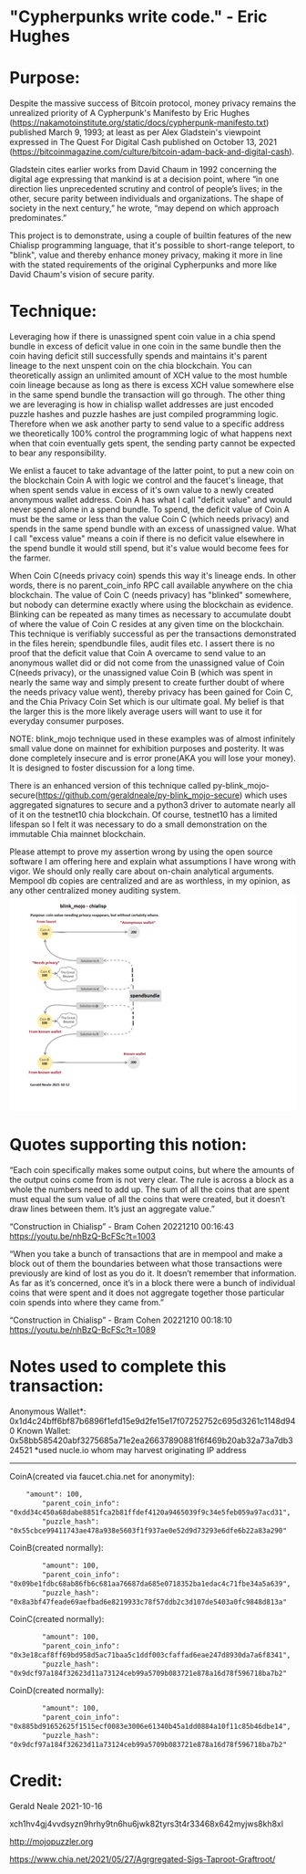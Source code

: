 "Cypherpunks write code." - Eric Hughes
==

Purpose: 
==
Despite the massive success of Bitcoin protocol, money privacy remains the unrealized priority of 
A Cypherpunk's Manifesto by Eric Hughes (https://nakamotoinstitute.org/static/docs/cypherpunk-manifesto.txt) published March 9, 1993; 
at least as per Alex Gladstein's viewpoint expressed in The Quest For Digital Cash published on October 13, 2021 (https://bitcoinmagazine.com/culture/bitcoin-adam-back-and-digital-cash).

Gladstein cites earlier works from David Chaum in 1992 concerning the digital age expressing that mankind is at a decision point, 
where “in one direction lies unprecedented scrutiny and control of people’s lives; 
in the other, secure parity between individuals and organizations. 
The shape of society in the next century,” he wrote, “may depend on which approach predominates.”

This project is to demonstrate, using a couple of builtin features of the new Chialisp programming language, 
that it's possible to short-range teleport, to "blink", value and thereby enhance money privacy,
making it more in line with the stated requirements of the original Cypherpunks and more like David Chaum's vision of secure parity.

Technique: 
==
Leveraging how if there is unassigned spent coin value in a chia spend bundle in excess of deficit value in one coin in the same bundle then the coin having deficit still successfully spends and maintains it's parent lineage to the next unspent coin on the chia blockchain. You can theoretically assign an unlimited amount of XCH value to the most humble coin lineage because as long as there is excess XCH value somewhere else in the same spend bundle the transaction will go through.
The other thing we are leveraging is how in chialisp wallet addresses are just encoded puzzle hashes and puzzle hashes are just compiled programming logic. Therefore when we ask another party to send value to a specific address we theoretically 100% control the programming logic of what happens next when that coin eventually gets spent, the sending party cannot be expected to bear any responsibility.

We enlist a faucet to take advantage of the latter point, to put a new coin on the blockchain Coin A with logic we control and the faucet's lineage, that when spent sends value in excess of it's own value to a newly created anonymous wallet address. Coin A has what I call "deficit value" and would never spend alone in a spend bundle. 
To spend, the deficit value of Coin A must be the same or less than the value Coin C (which needs privacy) and spends in the same spend bundle with an excess of unassigned value. What I call "excess value" means a coin if there is no deficit value elsewhere in the spend bundle it would still spend, but it's value would become fees for the farmer.  

When Coin C(needs privacy coin) spends this way it's lineage ends. In other words, there is no parent_coin_info RPC call available anywhere on the chia blockchain.
The value of Coin C (needs privacy) has "blinked" somewhere, but nobody can determine exactly where using the blockchain as evidence.
Blinking can be repeated as many times as necessary to accumulate doubt of where the value of Coin C resides at any given time on the blockchain.
This technique is verifiably successful as per the transactions demonstrated in the files herein; spendbundle files, audit files etc. 
I assert there is no proof that the deficit value that Coin A overcame to send value to an anonymous wallet did or did not come from the unassigned value of Coin C(needs privacy), 
or the unassigned value Coin B (which was spent in nearly the same way and simply present to create further doubt of where the needs privacy value went),
thereby privacy has been gained for Coin C, and the Chia Privacy Coin Set which is our ultimate goal. My belief is that the larger this is the more likely average users will want to use it for everyday consumer purposes.

NOTE: blink_mojo technique used in these examples was of almost infinitely small value done on mainnet for exhibition purposes and posterity. It was done completely insecure and is error prone(AKA you will lose your money). It is designed to foster discussion for a long time.

There is an enhanced version of this technique called py-blink_mojo-secure(https://github.com/geraldneale/py-blink_mojo-secure) which uses aggregated signatures to secure and a python3 driver to automate nearly all of it on the testnet10 chia blockchain. Of course, testnet10 has a limited lifespan so I felt it was necessary to do a small demonstration on the immutable Chia mainnet blockchain.

Please attempt to prove my assertion wrong by using the open source software I am offering here and explain what assumptions I have wrong with vigor. We should only really care about on-chain analytical arguments. Mempool db copies are centralized and are as worthless, in my opinion, as any other centralized money auditing system. 
![Alt text](blink_mojo-graphic.png?raw=true "Blink Mojo - Graph")

Quotes supporting this notion:
==
“Each coin specifically makes some output coins, but where the amounts of the output coins come from is not very clear. The rule is across a block as a whole the numbers need to add up. The sum of all the coins that are spent must equal the  sum value of all the coins that were created, but it doesn’t draw lines between them. It’s just an aggregate value.” 

“Construction in Chialisp” - Bram Cohen 20221210  00:16:43 https://youtu.be/nhBzQ-BcFSc?t=1003

“When you take a bunch of transactions that are in mempool and make a block out of them the boundaries between what those transactions were previously are kind of lost as you do it. It doesn’t remember that information. As far as it’s concerned, once it’s in a block there were a bunch of individual coins that were spent and it does not aggregate together those particular coin spends into where they came from.” 

“Construction in Chialisp” - Bram Cohen 20221210 00:18:10 https://youtu.be/nhBzQ-BcFSc?t=1089

Notes used to complete this transaction:
==
Anonymous Wallet*: 0x1d4c24bff6bf87b6896f1efd15e9d2fe15e17f07252752c695d3261c1148d940
Known Wallet: 0x58bb585420abf3275685a71e2ea26637890881f6f469b20ab32a73a7db324521
*used nucle.io whom may harvest originating IP address

----------
CoinA(created via faucet.chia.net for anonymity):

	    "amount": 100,
            "parent_coin_info": "0xdd34c450a68dabe8851fca2b81ffdef4120a9465039f9c34e5feb059a97acd31",
            "puzzle_hash": "0x55cbce99411743ae478a938e5603f1f937ae0e52d9d73293e6dfe6b22a83a290"
	    
CoinB(created normally):

            "amount": 100,
            "parent_coin_info": "0x09be1fdbc68ab86fb6c681aa76687da685e0718352ba1edac4c71fbe34a5a639",
            "puzzle_hash": "0x8a3bf47feade69aefbad6e8219933c78f57ddb2c3d107de5403a0fc9848d813a"
	    
CoinC(created normally):

            "amount": 100,
            "parent_coin_info": "0x3e18caf8ff69bd958d5ac71baa5c1ddf003cfaffad6eae247d8930da7a6f8341",
            "puzzle_hash": "0x9dcf97a184f32623d11a73124ceb99a5709b083721e878a16d78f596718ba7b2"
	    
CoinD(created normally):

            "amount": 100,
            "parent_coin_info": "0x885bd91652625f1515ecf0083e3006e61340b45a1dd0884a10f11c85b46dbe14",
            "puzzle_hash": "0x9dcf97a184f32623d11a73124ceb99a5709b083721e878a16d78f596718ba7b2"

Credit:
==
Gerald Neale 2021-10-16

xch1hv4gj4vvdsyzn9hrhy9tn6hu6jwk82tyrs3t4r33468x642myjws8kh8xl

http://mojopuzzler.org

https://www.chia.net/2021/05/27/Agrgregated-Sigs-Taproot-Graftroot/
